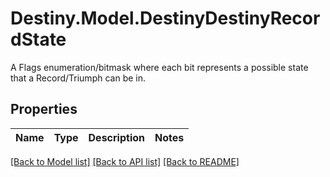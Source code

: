 # Destiny.Model.DestinyDestinyRecordState
A Flags enumeration/bitmask where each bit represents a possible state that a Record/Triumph can be in.

## Properties

Name | Type | Description | Notes
------------ | ------------- | ------------- | -------------

[[Back to Model list]](../README.md#documentation-for-models) [[Back to API list]](../README.md#documentation-for-api-endpoints) [[Back to README]](../README.md)

